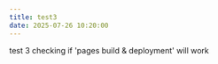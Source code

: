```yaml
---
title: test3
date: 2025-07-26 10:20:00
---
```

test 3 checking if 'pages build & deployment' will work
